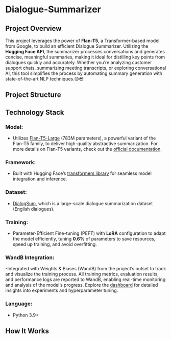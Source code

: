 # Dialogue-Summarizer

## Project Overview
This project leverages the power of **Flan-T5**, a Transformer-based model from Google, to build an efficient Dialogue Summarizer. Utilizing the **Hugging Face API**, the summarizer processes conversations and generates concise, meaningful summaries, making it ideal for distilling key points from dialogues quickly and accurately. Whether you’re analyzing customer support chats, summarizing meeting transcripts, or exploring conversational AI, this tool simplifies the process by automating summary generation with state-of-the-art NLP techniques.😊😎

## Project Structure

## Technology Stack

### **Model:**
- Utilizes [Flan-T5-Large](https://huggingface.co/google/flan-t5-large) (783M parameters), a powerful variant of the Flan-T5 family, to deliver high-quality abstractive summarization. For more details on Flan-T5 variants, check out the [official documentation](https://huggingface.co/docs/transformers/model_doc/flan-t5).
### **Framework:**
- Built with Hugging Face’s [transformers library](https://huggingface.co/docs/transformers/index) for seamless model integration and inference. 
### **Dataset**:
- [DialogSum](https://huggingface.co/datasets/knkarthick/dialogsum), which is a large-scale dialogue summarization dataset (English dialogues).
### **Training**: 
- Parameter-Efficient Fine-tuning (PEFT) with **LoRA** configuration to adapt the model efficiently, tuning **0.6%** of parameters to save resources, speed up training, and avoid overfitting.
### **WandB Integration:**
-Integrated with Weights & Biases (WandB) from the project’s outset to track and visualize the training process. All training metrics, evaluation results, and performance logs are reported to WandB, enabling real-time monitoring and analysis of the model’s progress. Explore the [dashboard](https://wandb.ai/site/) for detailed insights into experiments and hyperparameter tuning.
### **Language**:
- Python 3.9+

## How It Works




